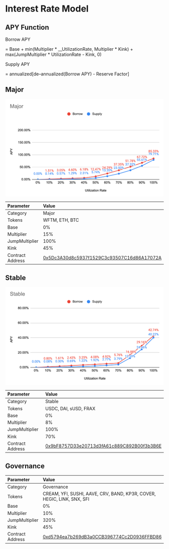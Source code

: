 # Interest Rate Model

## APY Function

Borrow APY

= Base + min\(Multiplier \* __UtilizationRate, Multiplier \* Kink\) + max\(JumpMultiplier \* UtilizationRate - Kink, 0\)



Supply APY

= annualized\[de–annualized\(Borrow APY\) - Reserve Factor\]

## Major

![](../.gitbook/assets/jie-tu-20210304-18.26.11.png)

| Parameter | Value |
| :--- | :--- |
| Category | Major |
| Tokens | WFTM, ETH, BTC |
| Base | 0% |
| Multiplier | 15% |
| JumpMultiplier | 100% |
| Kink | 45% |
| Contract Address | [0x5Dc3A30d8c5937f1529C3c93507C16d86A17072A](https://ftmscan.com/address/0x5Dc3A30d8c5937f1529C3c93507C16d86A17072A#readContract) |

## Stable

![](../.gitbook/assets/jie-tu-20210304-18.26.24.png)

| Parameter | Value |
| :--- | :--- |
| Category | Stable |
| Tokens | USDC, DAI, sUSD, FRAX |
| Base | 0% |
| Multiplier | 8% |
| JumpMultiplier | 100% |
| Kink | 70% |
| Contract Address | [0x9bF8757D33e20713d3fA61c889C892B00f3b3B6E](https://ftmscan.com/address/0x9bf8757d33e20713d3fa61c889c892b00f3b3b6e#readContract) |

## Governance

| Parameter | Value |
| :--- | :--- |
| Category | Governance |
| Tokens | CREAM, YFI, SUSHI, AAVE, CRV, BAND, KP3R, COVER, HEGIC, LINK, SNX, SFI |
| Base | 0% |
| Multiplier | 10% |
| JumpMultiplier | 320% |
| Kink | 45% |
| Contract Address | [0xd5794ea7b269dB3a0CCB396774Cc2D0936FFBD86](https://ftmscan.com/address/0xd5794ea7b269dB3a0CCB396774Cc2D0936FFBD86#readContract) |

